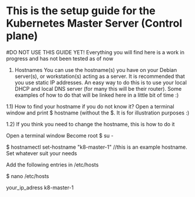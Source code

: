 # This is the setup guide for the Kubernetes Master Server (Control plane)

#DO NOT USE THIS GUIDE YET!
Everything you will find here is a work in progress and has not been tested as of now

1) Hostnames
You can use the hostname(s) you have on your Debian server(s), or workstation(s) acting as a server.
It is recommended that you use static IP addresses. An easy way to do this is to use your local DHCP and local DNS server (for many this will be their router).
Some examples of how to do that will be linked here in a little bit of time :)

1.1) How to find your hostname if you do not know it?
Open a terminal window and print
$ hostname  (without the $. It is for illustration purposes :)


1.2) If you think you need to change the hostname, this is how to do it

Open a terminal window
Become root 
$ su -

$ hostnamectl set-hostname "k8-master-1"    //this is an example hostname. Set whatever suit your needs

Add the following entries in /etc/hosts

$ nano /etc/hosts

your_ip_adress  k8-master-1
